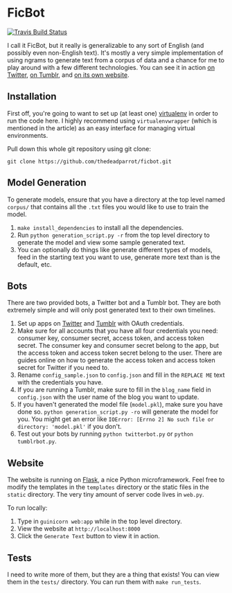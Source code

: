 FicBot
=======

[![Travis Build Status](https://travis-ci.org/thedeadparrot/ficbot.svg?branch=master)](https://travis-ci.org/thedeadparrot/ficbot)

I call it FicBot, but it really is generalizable to any sort of English (and possibly even non-English text). It's mostly a very simple implementation of using ngrams to generate text from a corpus of data and a chance for me to play around with a few different technologies. You can see it in action [on Twitter](https://twitter.com/generatedficbot), [on Tumblr](http://ficbot.tumblr.com/), and [on its own website](http://ficbot.herokuapp.com/).

Installation
-------------

First off, you're going to want to set up (at least one) [virtualenv](http://docs.python-guide.org/en/latest/dev/virtualenvs/) in order to run the code here. I highly recommend using `virtualenvwrapper` (which is mentioned in the article) as an easy interface for managing virtual environments.

Pull down this whole git repository using git clone:

```
git clone https://github.com/thedeadparrot/ficbot.git
```


Model Generation
----------------

To generate models, ensure that you have a directory at the top level named `corpus/` that contains all the `.txt` files you would like to use to train the model.

1. `make install_dependencies` to install all the dependencies.
2. Run `python generation_script.py -r` from the top level directory to generate the model and view some sample generated text. 
3. You can optionally do things like generate different types of models, feed in the starting text you want to use, generate more text than is the default, etc.


Bots
-----

There are two provided bots, a Twitter bot and a Tumblr bot. They are both extremely simple and will only post generated text to their own timelines. 

1. Set up apps on [Twitter](https://apps.twitter.com/) and [Tumblr](https://www.tumblr.com/oauth/apps) with OAuth credentials.
2. Make sure for all accounts that you have all four credentials you need: consumer key, consumer secret, access token, and access token secret. The consumer key and consumer secret belong to the app, but the access token and access token secret belong to the user. There are guides online on how to generate the access token and access token secret for Twitter if you need to.
3. Rename `config_sample.json` to `config.json` and fill in the `REPLACE ME` text with the credentials you have.
4. If you are running a Tumblr, make sure to fill in the `blog_name` field in `config.json` with the user name of the blog you want to update.
5. If you haven't generated the model file (`model.pkl`), make sure you have done so. `python generation_script.py -ro` will generate the model for you. You might get an error like `IOError: [Errno 2] No such file or directory: 'model.pkl'` if you don't.
5. Test out your bots by running `python twitterbot.py` or `python tumblrbot.py`.


Website
---------

The website is running on [Flask](http://flask.pocoo.org/), a nice Python microframework. Feel free to modify the templates in the `templates` directory or the static files in the `static` directory. The very tiny amount of server code lives in `web.py`.

To run locally:

1. Type in `guinicorn web:app` while in the top level directory.
2. View the website at `http://localhost:8000`
3. Click the `Generate Text` button to view it in action.


Tests
-----

I need to write more of them, but they are a thing that exists! You can view them in the `tests/` directory. You can run them with `make run_tests`.
